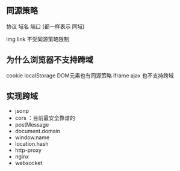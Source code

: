 ## 同源策略
协议  域名  端口 (都一样表示 同域)

img link 不受同源策略限制
## 为什么浏览器不支持跨域
cookie localStorage 
DOM元素也有同源策略  iframe
ajax 也不支持跨域

## 实现跨域
- jsonp
- cors ：目前最安全靠谱的
- postMessage
- document.domain
- window.name
- location.hash
- http-proxy
- nginx
- websocket

